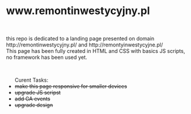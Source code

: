 <h1> www.remontinwestycyjny.pl </h1><br>
<p>this repo is dedicated to a landing page presented on domain http://remontinwestycyjny.pl/ and http://remontyinwestycyjne.pl/ </br>
This page has been fully created in HTML and CSS with basics JS scripts, no framework has been used yet.</p><br>
<ul> Curent Tasks:
  <li><s>make this page responsive for smaller devices<s></li>
  <li>upgrade JS scripst</li>
  <li>add GA events</li>
  <li>upgrade design</li>
</ul>
